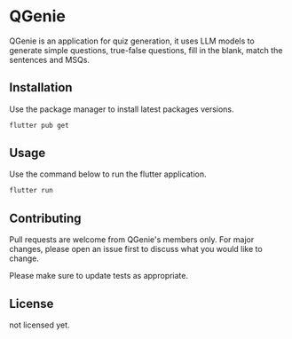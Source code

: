 # QGenie

QGenie is an application for quiz generation, it uses LLM models to generate simple questions, true-false questions, fill in the blank, match the sentences and MSQs.

## Installation

Use the package manager to install latest packages versions.

```bash
flutter pub get
```

## Usage

Use the command below to run the flutter application.

```bash
flutter run
```

## Contributing

Pull requests are welcome from QGenie's members only. For major changes, please open an issue first
to discuss what you would like to change.

Please make sure to update tests as appropriate.

## License

not licensed yet.